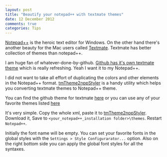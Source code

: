 ```yaml
---
layout: post
title: "Beautify your notepad++ with textmate themes"
date: 12 December 2012
comments: true
categories: Tips
---
```


[Notepad++](http://notepad-plus-plus.org/) is the heroic text editor for Windows. On the other hand there's another beauty for the Mac users called [Textmate](http://macromates.com/). Textmate has better collection of themes than notepad++. 

I am huge fan of whatever-done-by-github. [Github has it's own textmate theme](https://github.com/blog/73-github-textmate-theme) which is really refreshing. Yeah I want it to my Notepad++. 

I did not want to take all effort of duplicating the colors and other elements in the Notepad++ format. [tmTheme2nppStyler](http://framework.lojcomm.com.br/tmTheme2nppStyler/) is a handy utility which helps you converting textmate themes to Notepad++ theme.

You can find the github theme for textmate [here](https://github.com/sbecker/github_textmate_theme) or you can use any of your favorite themes listed [here](http://wiki.macromates.com/Themes/UserSubmittedThemes)

It's very simple. Copy the whole xml, paste it to [tmTheme2nppStyler](http://framework.lojcomm.com.br/tmTheme2nppStyler/). Download it, Save to `<your_notepad++_installation folder>\themes`. Restart `Notepad++`.

Initially the font name will be empty. You can set your favorite fonts in the global styles with the `Settings > Style Configurarator...` option. Also on the right bottom side you can apply the global font styles for all the syntaxes.
